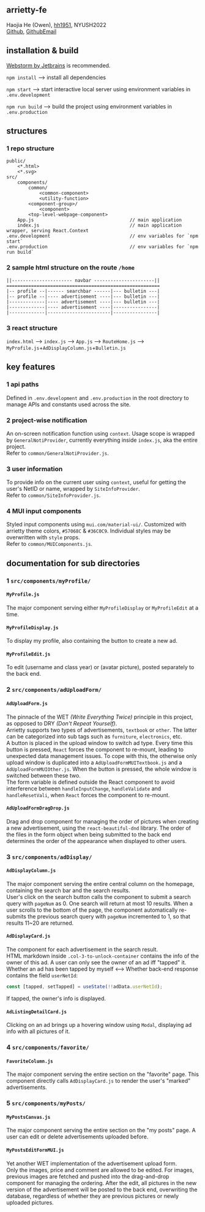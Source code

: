 
## arrietty-fe

Haojia He (Owen), [hh1951](mailto:hh1951@nyu.edu), NYUSH2022\
[Github](https://github.com/juanjuanjks), [GithubEmail](mailto:juanjuanjks@163.com)

## installation & build

[Webstorm by Jetbrains](https://www.jetbrains.com/webstorm/) is recommended.

`npm install` --> install all dependencies

`npm start` --> start interactive local server using environment variables in `.env.development`

`npm run build` --> build the project using environment variables in `.env.production`

## structures

### 1 repo structure

    public/
        <*.html>
        <*.svg>
    src/
        components/
            common/
                <common-component>
                <utility-function>
            <component-group>/
                <component>
            <top-level-webpage-component>
        App.js                                   // main application
        index.js                                 // main application wrapper, serving React.Context
    .env.development                             // env variables for `npm start`
    .env.production                              // env variables for `npm run build`

### 2 sample html structure on the route `/home`

    ||---------------------- navbar ----------------------||
    ========================================================
    |-- profile --|------ searchbar ------|--- bulletin ---|
    |-- profile --|---- advertisement ----|--- bulletin ---|
    |-------------|---- advertisement ----|--- bulletin ---|
    |-------------|---- advertisement ----|----------------|
    |-------------|-----------------------|----------------|

### 3 react structure

`index.html` --> `index.js` --> `App.js` --> `RouteHome.js` --> `MyProfile.js`+`AdDisplayColumn.js`+`Bulletin.js`

## key features

### 1 api paths

Defined in `.env.development` and `.env.production` in the root directory to manage APIs and constants used across the site.

### 2 project-wise notification

An on-screen notification function using `context`. Usage scope is wrapped by `GeneralNotiProvider`, currently everything inside `index.js`, aka the entire project.\
Refer to `common/GeneralNotiProvider.js`.

### 3 user information

To provide info on the current user using `context`, useful for getting the user's NetID or name, wrapped by `SiteInfoProvider`.\
Refer to `common/SiteInfoProvider.js`.

### 4 MUI input components

Styled input components using `mui.com/material-ui/`. Customized with arrietty theme colors, `#57068C` & `#36C0C9`. Individual styles may be overwritten with `style` props.\
Refer to `common/MUIComponents.js`.

## documentation for sub directories

### 1 `src/components/myProfile/`

#### `MyProfile.js`

The major component serving either `MyProfileDisplay` or `MyProfileEdit` at a time.

#### `MyProfileDisplay.js`

To display my profile, also containing the button to create a new ad.

#### `MyProfileEdit.js`

To edit (username and class year) or (avatar picture), posted separately to the back end.

### 2 `src/components/adUploadForm/`

#### `AdUploadForm.js`

The pinnacle of the WET _(Write Everything Twice)_ principle in this project, as opposed to DRY _(Don't Repeat Yourself)_.\
Arrietty supports two types of advertisements, `textbook` or `other`. The latter can be categorized into sub tags such as `furniture`, `electronics`, etc.\
A button is placed in the upload window to switch ad type. Every time this button is pressed, `React` forces the component to re-mount, leading to unexpected data management issues.
To cope with this, the otherwise only upload window is duplicated into a `AdUploadFormMUITextbook.js` and a `AdUploadFormMUIOther.js`. 
When the button is pressed, the whole window is switched between these two.\
The form variable is defined outside the React component to avoid interference between `handleInputChange`, `handleValidate` and `handleResetVali`, when `React` forces the component to re-mount.

#### `AdUploadFormDragDrop.js`

Drag and drop component for managing the order of pictures when creating a new advertisement, using the `react-beautiful-dnd` library.
The order of the files in the form object when being submitted to the back end determines the order of the appearance when displayed to other users.

### 3 `src/components/adDisplay/`

#### `AdDisplayColumn.js`

The major component serving the entire central column on the homepage, containing the search bar and the search results.\
User's click on the search button calls the component to submit a search query with `pageNum` as 0. 
One search will return at most 10 results. When a user scrolls to the bottom of the page, the component automatically re-submits the previous search query with `pageNum` incremented to 1, 
so that results 11~20 are returned.

#### `AdDisplayCard.js`

The component for each advertisement in the search result.\
HTML markdown inside `.col-3-to-unlock-container` contains the info of the owner of this ad. A user can only see the owner of an ad iff "tapped" it.
Whether an ad has been tapped by myself <--> Whether back-end response contains the field `userNetId`:
```javascript
const [tapped, setTapped] = useState(!!adData.userNetId);
```
If tapped, the owner's info is displayed.

#### `AdListingDetailCard.js`

Clicking on an ad brings up a hovering window using `Modal`, displaying ad info with all pictures of it.

### 4 `src/components/favorite/`

#### `FavoriteColumn.js`

The major component serving the entire section on the "favorite" page. 
This component directly calls `AdDisplayCard.js` to render the user's "marked" advertisements.

### 5 `src/components/myPosts/`

#### `MyPostsCanvas.js`

The major component serving the entire section on the "my posts" page.
A user can edit or delete advertisements uploaded before.

#### `MyPostsEditFormMUI.js`

Yet another WET implementation of the advertisement upload form.\
Only the images, price and comment are allowed to be edited.
For images, previous images are fetched and pushed into the drag-and-drop component for managing the ordering. 
After the edit, all pictures in the new version of the advertisement will be posted to the back end, overwriting the database, 
regardless of whether they are previous pictures or newly uploaded pictures.


















